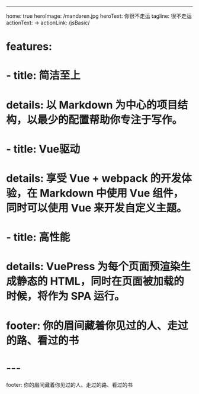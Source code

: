---
home: true
heroImage: /mandaren.jpg
heroText: 你很不走运
tagline: 很不走运
actionText:  →
actionLink: /jsBasic/
# features:
# - title: 简洁至上
#   details: 以 Markdown 为中心的项目结构，以最少的配置帮助你专注于写作。
# - title: Vue驱动
#   details: 享受 Vue + webpack 的开发体验，在 Markdown 中使用 Vue 组件，同时可以使用 Vue 来开发自定义主题。
# - title: 高性能
#   details: VuePress 为每个页面预渲染生成静态的 HTML，同时在页面被加载的时候，将作为 SPA 运行。
# footer: 你的眉间藏着你见过的人、走过的路、看过的书
# ---
footer: 你的眉间藏着你见过的人、走过的路、看过的书